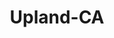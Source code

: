 ---
title: Upland-CA
slug: upland-ca
f_state:
- cms/state/california.md
f_locations:
- cms/payday-loan/aaa-check-cashing-709.md
- cms/payday-loan/california-payday-loan-check-5958.md
- cms/payday-loan/cash-plus-8276.md
- cms/payday-loan/cash-plus-8293.md
- cms/payday-loan/check-cashing-discount-10843.md
- cms/payday-loan/check-cashing-discount-10844.md
- cms/payday-loan/check-cashing-network-10899.md
- cms/payday-loan/check-cashing-network-10900.md
- cms/payday-loan/decisive-credit-services-15719.md
- cms/payday-loan/discount-check-cashing-15898.md
- cms/payday-loan/extra-cash-advance-17219.md
- cms/payday-loan/extra-cash-advance-17220.md
- cms/payday-loan/fast-cash-of-america-17789.md
- cms/payday-loan/instant-cash-19613.md
- cms/payday-loan/money-mart-21378.md
- cms/payday-loan/money-mart-21418.md
- cms/payday-loan/pay-day-loans-23557.md
updated-on: '2024-05-30T13:41:28.615Z'
created-on: '2024-05-30T13:41:28.615Z'
published-on: '2024-05-30T13:54:32.469Z'
f_city: Upland
layout: '[city].html'
tags: city
---